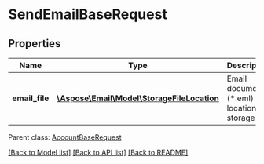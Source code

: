 # SendEmailBaseRequest

## Properties
Name | Type | Description | Notes
------------ | ------------- | ------------- | -------------
**email_file** | [**\Aspose\Email\Model\StorageFileLocation**](StorageFileLocation.md) | Email document (*.eml) file location in storage | 

 Parent class: [AccountBaseRequest](AccountBaseRequest.md)

[[Back to Model list]](README.md#documentation-for-models) [[Back to API list]](README.md#documentation-for-api-endpoints) [[Back to README]](README.md)


